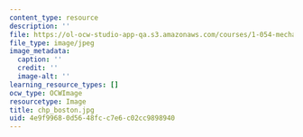 ```yaml
---
content_type: resource
description: ''
file: https://ol-ocw-studio-app-qa.s3.amazonaws.com/courses/1-054-mechanics-and-design-of-concrete-structures-spring-2004/4e9f99680d5648fcc7e6c02cc9898940_chp_boston.jpg
file_type: image/jpeg
image_metadata:
  caption: ''
  credit: ''
  image-alt: ''
learning_resource_types: []
ocw_type: OCWImage
resourcetype: Image
title: chp_boston.jpg
uid: 4e9f9968-0d56-48fc-c7e6-c02cc9898940
---
```

